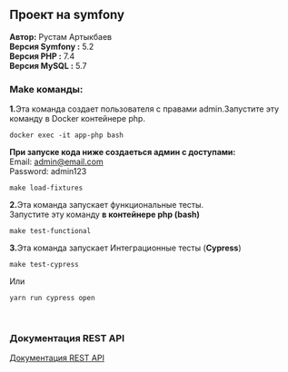 ## Проект на symfony
<b>Автор:</b> Рустам Артыкбаев<br>
<b>Версия Symfony :</b> 5.2<br>
<b>Версия PHP :</b> 7.4<br>
<b>Версия MySQL :</b> 5.7

### Make команды:
<b>1.</b>Эта команда создает пользователя с правами admin.Запустите эту команду в Docker контейнере php.<br>
```
docker exec -it app-php bash
```
<b>При запуске кода ниже создаеться админ с доступами:</b><br>
Email: admin@email.com<br>
Password:  admin123
```
make load-fixtures
```

<b>2.</b>Эта команда запускает функциональные тесты.<br>Запустите эту команду <b> в контейнере php (bash)</b>
```
make test-functional
```

<b>3.</b>Эта команда запускает Интеграционные тесты (<b>Cypress</b>)
```
make test-cypress
```
Или

```
yarn run cypress open
```
<br>

### Документация REST API
<a href="https://github.com/Rustambx/books-API/blob/master/restapi.md">Документация REST API</a>
